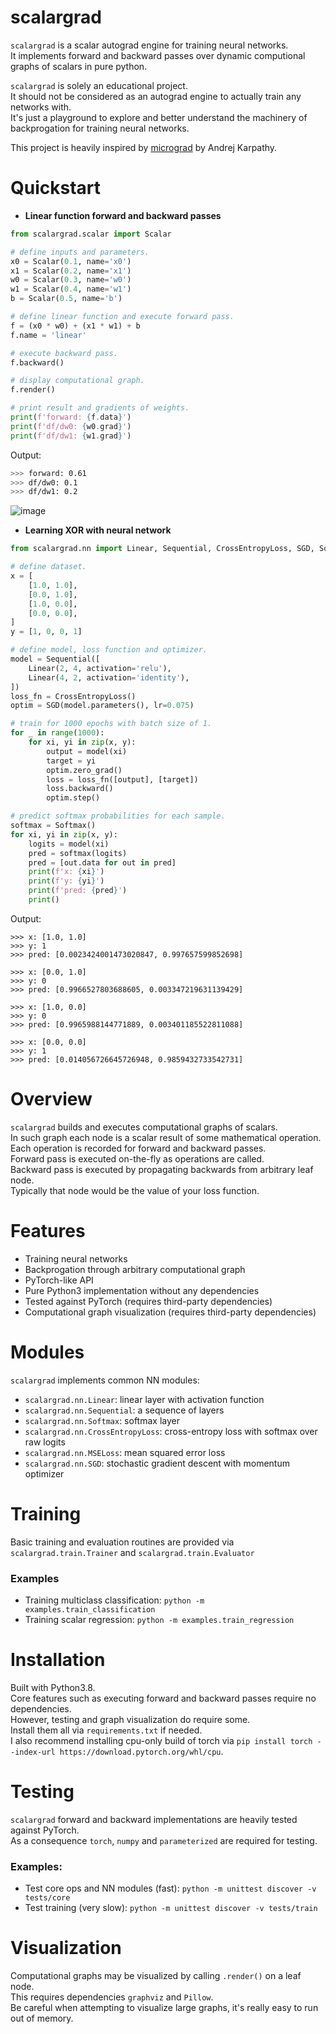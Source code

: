 # scalargrad
`scalargrad` is a scalar autograd engine for training neural networks.  
It implements forward and backward passes over dynamic computional graphs of scalars in pure python.  

`scalargrad` is solely an educational project.  
It should not be considered as an autograd engine to actually train any networks with.    
It's just a playground to explore and better understand the machinery of backprogation for training neural networks.

This project is heavily inspired by [micrograd](https://github.com/karpathy/micrograd) by Andrej Karpathy.

# Quickstart
- __Linear function forward and backward passes__
```python
from scalargrad.scalar import Scalar

# define inputs and parameters.
x0 = Scalar(0.1, name='x0')
x1 = Scalar(0.2, name='x1')
w0 = Scalar(0.3, name='w0')
w1 = Scalar(0.4, name='w1')
b = Scalar(0.5, name='b')

# define linear function and execute forward pass.
f = (x0 * w0) + (x1 * w1) + b
f.name = 'linear'

# execute backward pass.
f.backward()

# display computational graph.
f.render()

# print result and gradients of weights.
print(f'forward: {f.data}')
print(f'df/dw0: {w0.grad}')
print(f'df/dw1: {w1.grad}')
```
Output:
```bash
>>> forward: 0.61
>>> df/dw0: 0.1
>>> df/dw1: 0.2
```
![image](examples/linear.png)

- __Learning XOR with neural network__
```python
from scalargrad.nn import Linear, Sequential, CrossEntropyLoss, SGD, Softmax

# define dataset.
x = [
    [1.0, 1.0],
    [0.0, 1.0],
    [1.0, 0.0],
    [0.0, 0.0],
]
y = [1, 0, 0, 1]

# define model, loss function and optimizer.
model = Sequential([
    Linear(2, 4, activation='relu'),
    Linear(4, 2, activation='identity'),
])
loss_fn = CrossEntropyLoss()
optim = SGD(model.parameters(), lr=0.075)

# train for 1000 epochs with batch size of 1.
for _ in range(1000):
    for xi, yi in zip(x, y):
        output = model(xi)
        target = yi
        optim.zero_grad()
        loss = loss_fn([output], [target])
        loss.backward()
        optim.step()

# predict softmax probabilities for each sample.
softmax = Softmax()
for xi, yi in zip(x, y):
    logits = model(xi)
    pred = softmax(logits)
    pred = [out.data for out in pred]
    print(f'x: {xi}')
    print(f'y: {yi}')
    print(f'pred: {pred}')
    print()
```
Output:
```
>>> x: [1.0, 1.0]
>>> y: 1
>>> pred: [0.0023424001473020847, 0.997657599852698]

>>> x: [0.0, 1.0]
>>> y: 0
>>> pred: [0.9966527803688605, 0.003347219631139429]

>>> x: [1.0, 0.0]
>>> y: 0
>>> pred: [0.9965988144771889, 0.003401185522811088]

>>> x: [0.0, 0.0]
>>> y: 1
>>> pred: [0.014056726645726948, 0.9859432733542731]
```
# Overview
`scalargrad` builds and executes computational graphs of scalars.  
In such graph each node is a scalar result of some mathematical operation.  
Each operation is recorded for forward and backward passes.  
Forward pass is executed on-the-fly as operations are called.  
Backward pass is executed by propagating backwards from arbitrary leaf node.  
Typically that node would be the value of your loss function.  

# Features
- Training neural networks
- Backprogation through arbitrary computational graph
- PyTorch-like API
- Pure Python3 implementation without any dependencies
- Tested against PyTorch (requires third-party dependencies)
- Computational graph visualization (requires third-party dependencies)

# Modules
`scalargrad` implements common NN modules:
- `scalargrad.nn.Linear`: linear layer with activation function
- `scalargrad.nn.Sequential`: a sequence of layers
- `scalargrad.nn.Softmax`: softmax layer
- `scalargrad.nn.CrossEntropyLoss`: cross-entropy loss with softmax over raw logits
- `scalargrad.nn.MSELoss`: mean squared error loss 
- `scalargrad.nn.SGD`: stochastic gradient descent with momentum optimizer

# Training
Basic training and evaluation routines are provided via `scalargrad.train.Trainer` and `scalargrad.train.Evaluator`  
### Examples
- Training multiclass classification: `python -m examples.train_classification`
- Training scalar regression: `python -m examples.train_regression`

# Installation
Built with Python3.8.  
Core features such as executing forward and backward passes require no dependencies.  
However, testing and graph visualization do require some.  
Install them all via `requirements.txt` if needed.  
I also recommend installing cpu-only build of torch via `pip install torch --index-url https://download.pytorch.org/whl/cpu`.

# Testing
`scalargrad` forward and backward implementations are heavily tested against PyTorch.  
As a consequence `torch`, `numpy` and `parameterized` are required for testing.  

### Examples:
- Test core ops and NN modules (fast): `python -m unittest discover -v tests/core`
- Test training (very slow): `python -m unittest discover -v tests/train`

# Visualization
Computational graphs may be visualized by calling `.render()` on a leaf node.    
This requires dependencies `graphviz` and `Pillow`.  
Be careful when attempting to visualize large graphs, it's really easy to run out of memory.   
